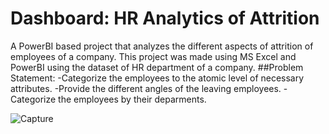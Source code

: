 # Dashboard: HR Analytics of Attrition
A PowerBI based project that analyzes the different aspects of attrition of employees of a company.
This project was made using MS Excel and PowerBI using the dataset of HR department of a company.
##Problem Statement:
-Categorize the employees to the atomic level of necessary attributes.
-Provide the different angles of the leaving employees.
-Categorize the employees by their deparments.


![Capture](https://github.com/MirzaViraadBaig/attrition_bi/assets/99425354/f6ffbe1e-1603-4d74-afd8-11e06fa657d8)

